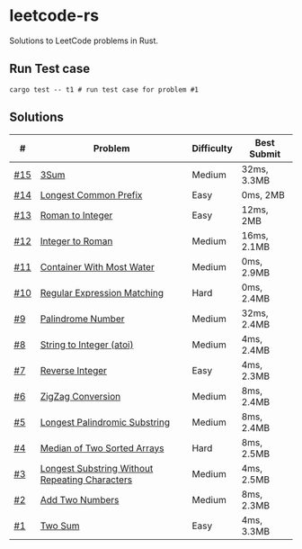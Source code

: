 # leetcode-rs

Solutions to LeetCode problems in Rust.

## Run Test case

```shell
cargo test -- t1 # run test case for problem #1
```

## Solutions

| #                       | Problem                                                      | Difficulty | Best Submit |
| ----------------------- | ------------------------------------------------------------ | ---------- | ----------- |
| [#15](src/p00xx/p15.rs) | [3Sum](https://leetcode.com/problems/3sum/)                  | Medium     | 32ms, 3.3MB |
| [#14](src/p00xx/p14.rs) | [Longest Common Prefix](https://leetcode.com/problems/longest-common-prefix/) | Easy       | 0ms, 2MB    |
| [#13](src/p00xx/p13.rs) | [Roman to Integer](https://leetcode.com/problems/roman-to-integer/) | Easy       | 12ms, 2MB   |
| [#12](src/p00xx/p12.rs) | [Integer to Roman](https://leetcode.com/problems/integer-to-roman/) | Medium     | 16ms, 2.1MB |
| [#11](src/p00xx/p11.rs) | [Container With Most Water](https://leetcode.com/problems/container-with-most-water/) | Medium     | 0ms, 2.9MB  |
| [#10](src/p00xx/p10.rs) | [Regular Expression Matching](https://leetcode.com/problems/regular-expression-matching/) | Hard       | 0ms, 2.4MB  |
| [#9](src/p00xx/p9.rs)   | [Palindrome Number](https://leetcode.com/problems/palindrome-number/) | Medium     | 32ms, 2.4MB |
| [#8](src/p00xx/p8.rs)   | [String to Integer (atoi)](https://leetcode.com/problems/string-to-integer-atoi/) | Medium     | 4ms, 2.4MB  |
| [#7](src/p00xx/p7.rs)   | [Reverse Integer](https://leetcode.com/problems/reverse-integer/) | Easy       | 4ms, 2.3MB  |
| [#6](src/p00xx/p6.rs)   | [ZigZag Conversion](https://leetcode.com/problems/zigzag-conversion/) | Medium     | 8ms, 2.4MB  |
| [#5](src/p00xx/p5.rs)   | [Longest Palindromic Substring](https://leetcode.com/problems/longest-palindromic-substring/) | Medium     | 8ms, 2.4MB  |
| [#4](src/p00xx/p4.rs)   | [Median of Two Sorted Arrays](https://leetcode.com/problems/median-of-two-sorted-arrays/) | Hard       | 8ms, 2.5MB  |
| [#3](src/p00xx/p3.rs)   | [Longest Substring Without Repeating Characters](https://leetcode.com/problems/longest-substring-without-repeating-characters/) | Medium     | 4ms, 2.5MB  |
| [#2](src/p00xx/p2.rs)   | [Add Two Numbers](https://leetcode.com/problems/add-two-numbers/) | Medium     | 8ms, 2.3MB  |
| [#1](src/p00xx/p1.rs)   | [Two Sum](https://leetcode.com/problems/two-sum/)            | Easy       | 4ms, 3.3MB  |

